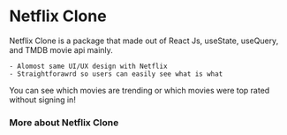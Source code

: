 # Netflix Clone

Netflix Clone is a package that made out of React Js, useState, useQuery, and TMDB movie api mainly.

    - Alomost same UI/UX design with Netflix
    - Straightforawrd so users can easily see what is what

You can see which movies are trending or which movies were top rated without signing in!

### More about Netflix Clone

